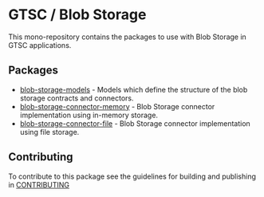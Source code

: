# GTSC / Blob Storage

This mono-repository contains the packages to use with Blob Storage in GTSC applications.

## Packages

- [blob-storage-models](packages/blob-storage-models/README.md) - Models which define the structure of the blob storage contracts and connectors.
- [blob-storage-connector-memory](packages/blob-storage-connector-memory/README.md) - Blob Storage connector implementation using in-memory storage.
- [blob-storage-connector-file](packages/blob-storage-connector-file/README.md) - Blob Storage connector implementation using file storage.

## Contributing

To contribute to this package see the guidelines for building and publishing in [CONTRIBUTING](./CONTRIBUTING.md)
